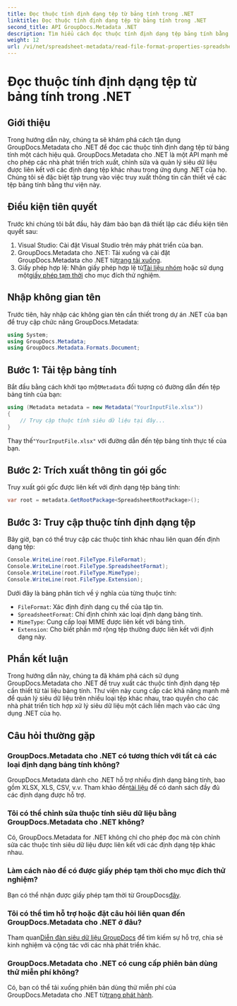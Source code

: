 ```yaml
---
title: Đọc thuộc tính định dạng tệp từ bảng tính trong .NET
linktitle: Đọc thuộc tính định dạng tệp từ bảng tính trong .NET
second_title: API GroupDocs.Metadata .NET
description: Tìm hiểu cách đọc thuộc tính định dạng tệp bảng tính bằng GroupDocs.Metadata cho .NET. Truy cập định dạng tệp, loại MIME và hơn thế nữa bằng các lệnh gọi API đơn giản.
weight: 12
url: /vi/net/spreadsheet-metadata/read-file-format-properties-spreadsheets/
---
```


# Đọc thuộc tính định dạng tệp từ bảng tính trong .NET

## Giới thiệu
Trong hướng dẫn này, chúng ta sẽ khám phá cách tận dụng GroupDocs.Metadata cho .NET để đọc các thuộc tính định dạng tệp từ bảng tính một cách hiệu quả. GroupDocs.Metadata cho .NET là một API mạnh mẽ cho phép các nhà phát triển trích xuất, chỉnh sửa và quản lý siêu dữ liệu được liên kết với các định dạng tệp khác nhau trong ứng dụng .NET của họ. Chúng tôi sẽ đặc biệt tập trung vào việc truy xuất thông tin cần thiết về các tệp bảng tính bằng thư viện này.
## Điều kiện tiên quyết
Trước khi chúng tôi bắt đầu, hãy đảm bảo bạn đã thiết lập các điều kiện tiên quyết sau:
1. Visual Studio: Cài đặt Visual Studio trên máy phát triển của bạn.
2.  GroupDocs.Metadata cho .NET: Tải xuống và cài đặt GroupDocs.Metadata cho .NET từ[trang tải xuống](https://releases.groupdocs.com/metadata/net/).
3.  Giấy phép hợp lệ: Nhận giấy phép hợp lệ từ[Tài liệu nhóm](https://purchase.groupdocs.com/buy) hoặc sử dụng một[giấy phép tạm thời](https://purchase.groupdocs.com/temporary-license/) cho mục đích thử nghiệm.

## Nhập không gian tên
Trước tiên, hãy nhập các không gian tên cần thiết trong dự án .NET của bạn để truy cập chức năng GroupDocs.Metadata:
```csharp
using System;
using GroupDocs.Metadata;
using GroupDocs.Metadata.Formats.Document;
```
## Bước 1: Tải tệp bảng tính
 Bắt đầu bằng cách khởi tạo một`Metadata` đối tượng có đường dẫn đến tệp bảng tính của bạn:
```csharp
using (Metadata metadata = new Metadata("YourInputFile.xlsx"))
{
    // Truy cập thuộc tính siêu dữ liệu tại đây...
}
```
 Thay thế`"YourInputFile.xlsx"` với đường dẫn đến tệp bảng tính thực tế của bạn.
## Bước 2: Trích xuất thông tin gói gốc
Truy xuất gói gốc được liên kết với định dạng tệp bảng tính:
```csharp
var root = metadata.GetRootPackage<SpreadsheetRootPackage>();
```
## Bước 3: Truy cập thuộc tính định dạng tệp
Bây giờ, bạn có thể truy cập các thuộc tính khác nhau liên quan đến định dạng tệp:
```csharp
Console.WriteLine(root.FileType.FileFormat);
Console.WriteLine(root.FileType.SpreadsheetFormat);
Console.WriteLine(root.FileType.MimeType);
Console.WriteLine(root.FileType.Extension);
```
Dưới đây là bảng phân tích về ý nghĩa của từng thuộc tính:
- `FileFormat`: Xác định định dạng cụ thể của tập tin.
- `SpreadsheetFormat`: Chỉ định chính xác loại định dạng bảng tính.
- `MimeType`: Cung cấp loại MIME được liên kết với bảng tính.
- `Extension`: Cho biết phần mở rộng tệp thường được liên kết với định dạng này.

## Phần kết luận
Trong hướng dẫn này, chúng ta đã khám phá cách sử dụng GroupDocs.Metadata cho .NET để truy xuất các thuộc tính định dạng tệp cần thiết từ tài liệu bảng tính. Thư viện này cung cấp các khả năng mạnh mẽ để quản lý siêu dữ liệu trên nhiều loại tệp khác nhau, trao quyền cho các nhà phát triển tích hợp xử lý siêu dữ liệu một cách liền mạch vào các ứng dụng .NET của họ.

## Câu hỏi thường gặp
### GroupDocs.Metadata cho .NET có tương thích với tất cả các loại định dạng bảng tính không?
 GroupDocs.Metadata dành cho .NET hỗ trợ nhiều định dạng bảng tính, bao gồm XLSX, XLS, CSV, v.v. Tham khảo đến[tài liệu](https://tutorials.groupdocs.com/metadata/net/) để có danh sách đầy đủ các định dạng được hỗ trợ.
### Tôi có thể chỉnh sửa thuộc tính siêu dữ liệu bằng GroupDocs.Metadata cho .NET không?
Có, GroupDocs.Metadata for .NET không chỉ cho phép đọc mà còn chỉnh sửa các thuộc tính siêu dữ liệu được liên kết với các định dạng tệp khác nhau.
### Làm cách nào để có được giấy phép tạm thời cho mục đích thử nghiệm?
 Bạn có thể nhận được giấy phép tạm thời từ GroupDocs[đây](https://purchase.groupdocs.com/temporary-license/).
### Tôi có thể tìm hỗ trợ hoặc đặt câu hỏi liên quan đến GroupDocs.Metadata cho .NET ở đâu?
 Tham quan[Diễn đàn siêu dữ liệu GroupDocs](https://forum.groupdocs.com/c/metadata/14) để tìm kiếm sự hỗ trợ, chia sẻ kinh nghiệm và cộng tác với các nhà phát triển khác.
### GroupDocs.Metadata cho .NET có cung cấp phiên bản dùng thử miễn phí không?
 Có, bạn có thể tải xuống phiên bản dùng thử miễn phí của GroupDocs.Metadata cho .NET từ[trang phát hành](https://releases.groupdocs.com/).